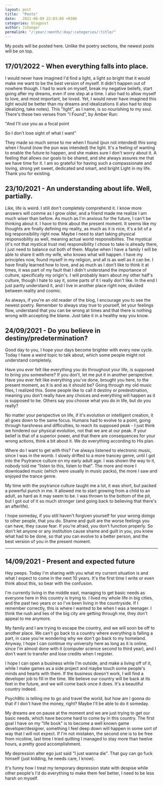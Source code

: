 ```yaml
---
layout: post
title:  "Posts"
date:   2021-08-09 22:03:08 +0300
categories: blogpost
author: Jihanger
permalink: "/:year/:month/:day/:categories/:title/"
---
```


My posts will be posted here. Unlike the poetry sections, the newest posts will be on top.


17/01/2022 - When everything falls into place.
-------------
I would never have imagined I'd find a light, a light so bright that it would make me want to be the best version of myself. It didn't happen out of nowhere though. I had to work on myself, break my negative beliefs, start going after my dreams, even if one step at a time. I also had to allow myself to love, and most important, be loved. Yet, I would never have imagined this light would be better than my dreams and idealizations (I also had to stop idealizing, take notes). This "light", as I name, is so nourishing to my soul. There's these two verses from "I Found", by Amber Run:

>
"And I'll use you as a focal point

>
So I don't lose sight of what I want"

They made so much sense to me when I found (pun not intended) this song when I found (now the pun was intended) the light. It's a feeling of wanting to enable the future to happen, and she makes sure I don't worry about it. A feeling that allows our goals to be shared, and she always assures me that we have time for it. I am so grateful for having such a compassionate and loving, strong yet sweet, dedicated and smart, and bright Light in my life. Thank you for existing.



23/10/2021 - An understanding about life. Well, partially.
-------------
Like, life is weird. I still don't completely comprehend it. I know more answers will comme as I grow older, and a friend made me realize I am much wiser than before. As much as I'm anxious for the future, I can't be thinking about it. I have to think about the present moment. It seems like my thoughts are finally defining my reality, as much as it is nice, it's a bit of a big responsibility right now. Maybe I need to start taking physical responsobility as well, meaning actual world responsibilites. The mystical (it's not that mystical trust me) responsibility I chose to take is already there, I just need to balance out both of them. Maybe when I have a family I will be able to share it with my wife, who knows what will happen. I have my principles now, found myself in my religion, and all is as well as it can be. I have finally learned how to love, and as much as I don't like to think it at times, it was part of my fault that I didn't understand the importance of culture, specifically my origin's. I will probably learn about my other half's culture, though I hate to say it, some parts of it I really don't like. In the end I just partly understand it, and I live in another place right now, divided between reality and cosmic.

As always, if you're an old reader of the blog, I encourage you to see the newest poetry. Remember to always stay true to yourself, let your feelings flow, understand that you can be wrong at times and that there is nothing wrong with accepting the blame. Just take it in a healthy way you know.




24/09/2021 - Do you believe in destiny/predetermination?
-------------
Good day to you, I hope your days become brighter with every new cycle. Today I have a weird topic to talk about, which some people might not understand completely.

Have you ever felt like everything you do throughout your life, is supposed to bring you somewhere? If you don't, let me put it in another perspective. Have you ever felt like everything you've done, brought you here, to the present moment, as it is and as it should be? Going through my old music files, I realized this. Some people like to call it destiny or predestination, meaning you don't really have any choices and everything will happen as it is supposed to be. Others say you choose what you do in life, but do you really?

No matter your perspective on life, if it's evolution or intelligent creation, it all goes down to the same focus. Humans had to evolve to a point, going through harshness and difficulties, to reach its supposed peak - I just think we hindered our physical evolution, not that we are at our peak. If your belief is that of a superior power, and that there are consequences for your wrong actions, think a bit about it. We do everything according to His plan.

Where do I want to get with this? I've always listened to electronic music, since I was in the womb. I slowly drifted to a more trancey genre, until I got into the Psytrance culture on my early adult age. I was shown the way to it, nobody told me "listen to this, listen to that". The more and more I downloaded music (which were usually in music packs), the more I saw and enjoyed the trance genre.

My time with the psytrance culture taught me a lot, it was short, but packed a powerful punch in me. It allowed me to start growing from a child to an adult, as hard as it may seem to be. I was thrown to the bottom of the pit, but I got out of it so much stronger (and going back to believing that there's an afterlife).

I hope someday, if you still haven't forgiven yourself for your wrong doings to other people, that you do. Shame and guilt are the worse feelings you can have, they cause fear. If you're afraid, you don't function properly. So don't let anyone or any institution cause shame and guilt in you, you knew what had to be done, so that you can evolve to a better person, and the best version of you in the present moment.






<hr>

14/09/2021 - Present and expected future
-------------
Hey peeps. Today I'm sharing with you what my current situation is and what I expect to come in the next 10 years. It's the first time I write or even think about this, so bear with the confusion.

I'm currently living in the middle east, managing to get basic needs as everyone here in this country is trying to. I lived my whole life in big cities, and the past two years or so I've been living in the countryside. If I remember correctly, this is where I wanted to be when I was a teenager. I think the rush and lies of the big city are getting through me, they don't appeal to me anymore.

My family and I are trying to escape the country, and we will soon be off to another place. We can't go back to a country where everything is falling a part, in case you're wondering why we don't go back to my homeland. Anyway, I hope I can continue my university here as long as it is online, since I'm almost done with it (computer science second to third year), and I don't want to transfer and lose credits when I register.

I hope I can open a business while I'm outside, and make  a living off of it, while I make games as a side project and maybe touch some people's minds and hearts with them. If the business doesn't work, I will find a developer job to fill in the time. We believe our country will be back at its feet in the future, and we will come back once it does. It's a beautiful country indeed.

Psych8tic is telling me to go and travel the world, but how am I gonna do that if I don't have the money, right? Maybe I'll be able to do it someday.

My dreams are on pause at the moment and we are just trying to get our basic needs, which have become hard to come by in this country. The first goal I have on my "life book" is to become a well known game developer/designer, something I feel deep down will happen in some sort of way that I will not expect. If I'm not mistaken, the second one is to be free from nicotine, last time I tried quitting I managed to stay more than twelve hours, a pretty good accomplishment.

My depression alter ego just said "I just wanna die". That guy can go fuck himself (just kidding, he needs care, I know).

It's funny how I treat my temporary depression state with despise while other people's I'd do everything to make them feel better, I need to be less harsh on myself.
